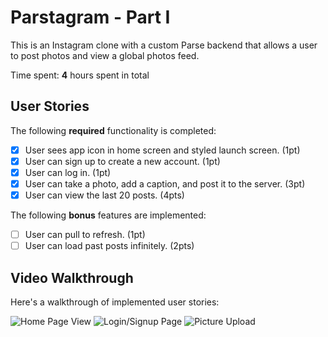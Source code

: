# Parstagram - Part I

This is an Instagram clone with a custom Parse backend that allows a user to post photos and view a global photos feed.

Time spent: **4** hours spent in total

## User Stories

The following **required** functionality is completed:

- [x] User sees app icon in home screen and styled launch screen. (1pt)
- [x] User can sign up to create a new account. (1pt)
- [x] User can log in. (1pt)
- [x] User can take a photo, add a caption, and post it to the server. (3pt)
- [x] User can view the last 20 posts. (4pts)

The following **bonus** features are implemented:

- [ ] User can pull to refresh. (1pt)
- [ ] User can load past posts infinitely. (2pts)

## Video Walkthrough

Here's a walkthrough of implemented user stories:

<img src='https://i.imgur.com/YQYqZgr.gif' title='Video Walkthrough' width='' alt='Home Page View' /> <img src='https://i.imgur.com/GScNbh7.gif' title='Video Walkthrough' width='' alt='Login/Signup Page' /> <img src='https://i.imgur.com/MfzySsS.gif' title='Video Walkthrough' width='' alt='Picture Upload' />  

